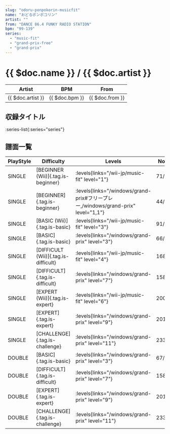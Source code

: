 ```yaml
---
slug: "odoru-ponpokorin-musicfit"
name: "おどるポンポコリン"
artist: ""
from: "DANCE 86.4 FUNKY RADIO STATION"
bpm: "99-139"
series:
  - "music-fit"
  - "grand-prix-free"
  - "grand-prix"
---
```


# {{ $doc.name }} / {{ $doc.artist }}

|Artist|BPM|From|
|------|---|----|
|{{ $doc.artist }}|{{ $doc.bpm }}|{{ $doc.from }}|

## 収録タイトル

:series-list{:series="series"}

## 譜面一覧

|PlayStyle|Difficulty|Levels|Notes|Movie|
|---------|----------|------|-----|-----|
|SINGLE|[BEGINNER (Wii)]{.tag.is-beginner}|<div class="field is-grouped is-grouped-multiline"> :levels{links="/wii-jp/music-fit" level="1"}</div>|71/0||
|SINGLE|[BEGINNER]{.tag.is-beginner}| :levels{links="/windows/grand-prix#フリープレー,/windows/grand-prix" level="1,1"}|44/3||
|SINGLE|[BASIC (Wii)]{.tag.is-basic}|<div class="field is-grouped is-grouped-multiline"> :levels{links="/wii-jp/music-fit" level="3"}</div>|91/23||
|SINGLE|[BASIC]{.tag.is-basic}| :levels{links="/windows/grand-prix" level="3"}|66/4||
|SINGLE|[DIFFICULT (Wii)]{.tag.is-difficult}|<div class="field is-grouped is-grouped-multiline"> :levels{links="/wii-jp/music-fit" level="4"}</div>|168/23||
|SINGLE|[DIFFICULT]{.tag.is-difficult}| :levels{links="/windows/grand-prix" level="7"}|158/4||
|SINGLE|[EXPERT (Wii)]{.tag.is-expert}|<div class="field is-grouped is-grouped-multiline"> :levels{links="/wii-jp/music-fit" level="6"}</div>|200/24||
|SINGLE|[EXPERT]{.tag.is-expert}| :levels{links="/windows/grand-prix" level="9"}|201/24||
|SINGLE|[CHALLENGE]{.tag.is-challenge}| :levels{links="/windows/grand-prix" level="11"}|233/50||
|DOUBLE|[BASIC]{.tag.is-basic}| :levels{links="/windows/grand-prix" level="3"}|67/4||
|DOUBLE|[DIFFICULT]{.tag.is-difficult}| :levels{links="/windows/grand-prix" level="7"}|158/4||
|DOUBLE|[EXPERT]{.tag.is-expert}| :levels{links="/windows/grand-prix" level="9"}|201/24||
|DOUBLE|[CHALLENGE]{.tag.is-challenge}| :levels{links="/windows/grand-prix" level="11"}|233/49||

